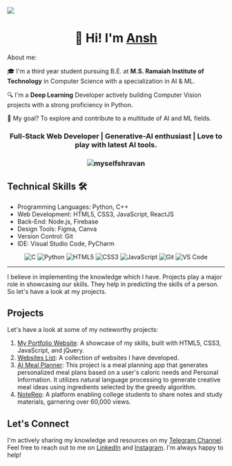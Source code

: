 ![](https://raw.githubusercontent.com/halfrost/halfrost/master/icons/header_.png)

<h1 align="center">👋 Hi! I'm <a href="https://www.linkedin.com/in/singhal-ansh/" target="_blank"> Ansh </a> </h1>

About me:

🎓 I'm a third year student pursuing B.E. at **M.S. Ramaiah Institute of Technology** in Computer Science with a specialization in AI & ML.

🔍 I'm a **Deep Learning** Developer actively building Computer Vision projects with a strong proficiency in Python.

🚀 My goal? To explore and contribute to a multitude of AI and ML fields.

<h3 align="center">Full-Stack Web Developer | Generative-AI enthusiast | Love to play with latest AI tools.</h3>

<h3><p align="center"> <img src="https://komarev.com/ghpvc/?username=myselfshravan&label=Profile%20views&color=6805D3&style=flat" alt="myselfshravan" /> </p></h3>

## Technical Skills 🛠

- Programming Languages: Python, C++
- Web Development: HTML5, CSS3, JavaScript, ReactJS
- Back-End: Node.js, Firebase
- Design Tools: Figma, Canva
- Version Control: Git
- IDE: Visual Studio Code, PyCharm

<div align="center">
<img alt="C" src="https://img.shields.io/badge/c-%2300599C.svg?&style=for-the-badge&logo=c&logoColor=white" />
<img alt="Python" src="https://img.shields.io/badge/python-%2314354C.svg?style=for-the-badge&logo=python&logoColor=white"/>
<img alt="HTML5" src="https://img.shields.io/badge/html5-%23E34F26.svg?&style=for-the-badge&logo=html5&logoColor=white" />
<img alt="CSS3" src="https://img.shields.io/badge/css3-%231572B6.svg?&style=for-the-badge&logo=css3&logoColor=white" />
<img alt="JavaScript" src="https://img.shields.io/badge/javascript-%23323330.svg?&style=for-the-badge&logo=javascript&logoColor=%23F7DF1E" />
<img alt="Git" src="https://img.shields.io/badge/Git-F05032?style=for-the-badge&logo=git&logoColor=white" />
<img alt="VS Code" src="https://img.shields.io/badge/Visual_Studio_Code-0078D4?style=for-the-badge&logo=visual%20studio%20code&logoColor=white" />
</div>

---

I believe in implementing the knowledge which I have. Projects play a major role in showcasing our skills. They help in predicting the skills of a person. So let's have a look at my projects.

## Projects

Let's have a look at some of my noteworthy projects:

1. [My Portfolio Website](https://myselfshravan.github.io/shravan.github.io/): A showcase of my skills, built with HTML5, CSS3, JavaScript, and jQuery.
2. [Websites List](https://myselfshravan.github.io/mywebsites/): A collection of websites I have developed.
3. [AI Meal Planner](https://ai-meal-planner.streamlit.app): This project is a meal planning app that generates personalized meal plans based on a user's caloric needs and Personal Information. It utilizes natural language processing to generate creative meal ideas using ingredients selected by the greedy algorithm.
4. [NoteRep](https://noterep.vercel.app): A platform enabling college students to share notes and study materials, garnering over 60,000 views.

## Let's Connect

I'm actively sharing my knowledge and resources on my [Telegram Channel](https://telegram.me/ComputerScienceStudentsClub). Feel free to reach out to me on [LinkedIn](https://www.linkedin.com/in/shravanrevanna) and [Instagram](https://www.instagram.com/shravanrevanna). I'm always happy to help!

<div align="center">
